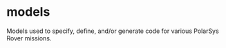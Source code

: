 models
======
Models used to specify, define, and/or generate code for
various PolarSys Rover missions.

